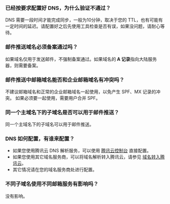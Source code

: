 ### 已经按要求配置好 DNS，为什么验证不通过？
DNS 需要一段时间才能完成同步，一般为10分钟，取决于您的 TTL，也有可能有一定时间的延迟。请配置好之后先使用工具检查是否有误，如果没问题，请耐心等待。

### 邮件推送域名必须备案通过吗？
如果域名仅用于发送邮件，不强制备案通过。如果域名的<b> A 记录</b>指向大陆服务器，则需要备案。

### 邮件推送中邮箱域名能否和企业邮箱域名有冲突吗？
不建议邮箱域名和正常的企业邮箱域名一起使用，以免产生 SPF、MX 记录的冲突。
如果必须要一起使用，需要用户合并 SPF。

### 同一个主域名下的子域名是否可以用于邮件推送？
同一个主域名下的子域名可以用于邮件推送。

### DNS 如何配置，有谁来配置？
- 如果您使用腾讯云 DNS 解析服务，可以使用 [腾讯云控制台](https://console.cloud.tencent.com/cns) 直接配置。
- 如果您使用其它域名服务商，可以将域名解析转入腾讯云，请参见 [域名转入腾讯云](https://cloud.tencent.com/document/product/242/3645)。
- 其它情况请在您的域名服务商处进行配置。

### 不同子域名使用不同邮箱服务有影响吗？
没有影响。
